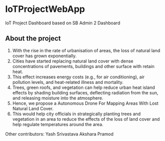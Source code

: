 # IoTProjectWebApp
IoT Project Dashboard based on SB Admin 2 Dashboard

## About the project
1. With the rise in the rate of urbanisation of areas, the loss of natural land cover has grown exponentially.
2. Cities have started replacing natural land cover with dense concentrations of pavements, buildings and other surface with retain heat.
3. This effect increases energy costs (e.g., for air conditioning), air pollution levels, and heat-related illness and mortality.
4. Trees, green roofs, and vegetation can help reduce urban heat island effects by shading building surfaces, deflecting radiation from the sun, and releasing moisture into the atmosphere.
5. Hence, we propose a Autonomous Drone For Mapping Areas With Lost Natural Land Cover.
6. This would help city officials in strategically planting trees and vegetation in an area to reduce the effects of the loss of land cover and help regulate temperatures around the area.

Other contributors:
Yash Srivastava
Akshara Pramod
